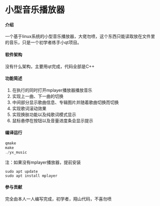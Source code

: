# 小型音乐播放器

#### 介绍
​	一个基于linux系统的小型音乐播放器，大佬勿喷，这个东西只能读取放在文件里的音乐，只是一个初学者练手小qt项目。

#### 软件架构
没有什么架构，主要用qt完成，代码全部是C++

#### 功能简述

1. 在执行的同时打开mplayer播放器播放音乐
2. 实现上一曲、下一曲的切换
3. 中间部分显示歌曲信息、专辑图片并随着歌曲切换而切换
4. 实现歌词滚动效果
5. 实现换肤功能以及纯歌词模式显示
6. 鼠标悬停在按钮以及音量进度条会显示提示


#### 编译运行

```c++
qmake
make
./yx_music
```

注：如果没有mplayer播放器，提前安装

```
sudo apt update
sudo apt install mplayer
```

#### 参与贡献

完全由本人一人编写完成，初学者，翔山代码，不喜勿喷
